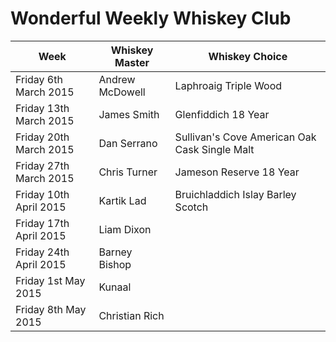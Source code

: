 # Wonderful Weekly Whiskey Club

| Week                  | Whiskey Master  | Whiskey Choice                                |
|-----------------------|-----------------|-----------------------------------------------|
|Friday 6th March 2015  | Andrew McDowell | Laphroaig Triple Wood                         |
|Friday 13th March 2015 | James Smith     | Glenfiddich 18 Year                           |
|Friday 20th March 2015 | Dan Serrano     | Sullivan's Cove American Oak Cask Single Malt |
|Friday 27th March 2015 | Chris Turner    | Jameson Reserve 18 Year                       |
|Friday 10th April 2015 | Kartik Lad      | Bruichladdich Islay Barley Scotch             |
|Friday 17th April 2015 | Liam Dixon      |                                               |
|Friday 24th April 2015 | Barney Bishop   |                                               |    
|Friday 1st May 2015    | Kunaal          |                                               |   
|Friday 8th May 2015    | Christian Rich  |                                               |      
